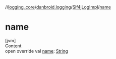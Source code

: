 //[logging_core](../../../index.md)/[danbroid.logging](../index.md)/[Slf4jLogImpl](index.md)/[name](name.md)



# name  
[jvm]  
Content  
open override val [name](name.md): [String](https://kotlinlang.org/api/latest/jvm/stdlib/kotlin/-string/index.html)  



